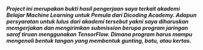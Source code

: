 ***Project ini merupakan bukti hasil pengerjaan saya terkait akademi Belajar Machine Learning untuk Pemula dari Dicoding Academy. Adapun persyaratan untuk lulus dari akademi tersebut yakni saya diharuskan memgerjakan dan mengirimkan submission berupa program jaringan saraf tiruan menggunakan TensorFlow. Dimana program harus mampu mengenali bentuk tangan yang membentuk gunting, batu, atau kertas.***
